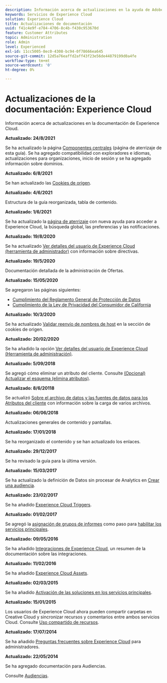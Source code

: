 ```yaml
---
description: Información acerca de actualizaciones en la ayuda de Adobe Experience Cloud.
keywords: Servicios de Experience Cloud
solution: Experience Cloud
title: Actualizaciones de documentación
uuid: f41c4e9f-e784-4706-8c4b-f430c953670d
feature: Customer Attributes
topic: Administration
role: Admin
level: Experienced
exl-id: 11cc5005-8ec0-4308-bc94-0f78666ea645
source-git-commit: 12d5a76eaffd2aff43f23e56de44879199d0a4fe
workflow-type: tm+mt
source-wordcount: '0'
ht-degree: 0%

---
```


# Actualizaciones de la documentación: Experience Cloud

Información acerca de actualizaciones en la documentación de Experience Cloud.

**Actualizado: 24/8/2021**

Se ha actualizado la página [Componentes centrales](experience-cloud.md) (página de aterrizaje de esta guía). Se ha agregado compatibilidad con exploradores e idiomas, actualizaciones para organizaciones, inicio de sesión y se ha agregado información sobre dominios.

**Actualizado: 6/8/2021**

Se han actualizado las [Cookies de origen](cookies-first-party.md).

**Actualizado: 4/6/2021**

Estructura de la guía reorganizada, tabla de contenido.

**Actualizado: 1/6/2021**

Se ha actualizado la [página de aterrizaje](experience-cloud.md) con nueva ayuda para acceder a Experience Cloud, la búsqueda global, las preferencias y las notificaciones.

**Actualizado: 19/8/2020**

Se ha actualizado [Ver detalles del usuario de Experience Cloud (herramienta de administrador)](admin-tool-experience-cloud.md) con información sobre directivas.

**Actualizado: 19/5/2020**

Documentación detallada de la administración de Ofertas.

**Actualizado: 15/05/2020**

Se agregaron las páginas siguientes:

* [Cumplimiento del Reglamento General de Protección de Datos](gdpr.md)
* [Cumplimiento de la Ley de Privacidad del Consumidor de California](ccpa.md)

**Actualizado: 10/3/2020**

Se ha actualizado [Validar reenvío de nombres de host](cookies-first-party.md#validate) en la sección de cookies de origen.

**Actualizado: 20/02/2020**

Se ha añadido la opción [Ver detalles del usuario de Experience Cloud (Herramienta de administración)](admin-tool-experience-cloud.md).

**Actualizado: 5/09/2018**

Se agregó cómo eliminar un atributo del cliente. Consulte [(Opcional) Actualizar el esquema (elimina atributos)](t-crs-usecase.md#task_6568898BB7C44A42ABFB86532B89063C).

**Actualizado: 8/6/20118**

Se actualizó [Sobre el archivo de datos y las fuentes de datos para los Atributos del cliente](crs-data-file.md#concept_DE908F362DF24172BFEF48E1797DAF19) con información sobre la carga de varios archivos.

**Actualizado: 06/06/2018**

Actualizaciones generales de contenido y pantallas.

**Actualizado: 17/01/2018**

Se ha reorganizado el contenido y se han actualizado los enlaces.

**Actualizado: 29/12/2017**

Se ha revisado la guía para la última versión.

**Actualizado: 15/03/2017**

Se ha actualizado la definición de Datos sin procesar de Analytics en [Crear una audiencia](t-audience-create.md#task_37F407F58BF9459493BB8E968CDFE737).

**Actualizado: 23/02/2017**

Se ha añadido [Experience Cloud Triggers](triggers.md#concept_887B30241B3E4DB0A2553B2996E2D4FB).

**Actualizado: 01/02/2017**

Se agregó la [asignación de grupos de informes](core-services.md#concept_apg_zq2_rw) como paso para [habilitar los servicios principales](core-services.md#concept_07ED1D5C64234E77976E6D572E78FB9C).

**Actualizado: 09/05/2016**

Se ha añadido [Integraciones de Experience Cloud](marketing-cloud-integrations.md#concept_9E6D3E37D1E3452E8CCCFA92AF034F90), un resumen de la documentación sobre las integraciones.

**Actualizado: 11/02/2016**

Se ha añadido [Experience Cloud Assets](experience-cloud-assets.md#concept_DDA5224C907D4A4F817D795DA0ED64D0).

**Actualizado: 02/03/2015**

Se ha añadido [Activación de las soluciones en los servicios principales](core-services.md#concept_07ED1D5C64234E77976E6D572E78FB9C).

**Actualizado: 15/01/2015**

Los usuarios de Experience Cloud ahora pueden compartir carpetas en Creative Cloud y sincronizar recursos y comentarios entre ambos servicios Cloud. Consulte [Uso compartido de recursos](creative-cloud.md#concept_3E5A34C3459047D5965F900788A9BA68).

**Actualizado: 17/07/2014**

Se ha añadido [Preguntas frecuentes sobre Experience Cloud](faq.md#concept_13219B4E51784577B6FF78AAA203DE91) para administradores.

**Actualizado: 22/05/2014**

Se ha agregado documentación para Audiencias.

Consulte [Audiencias](audience-library.md#topic_679810123CAA4E0CA4FA3417FB0100C7).
